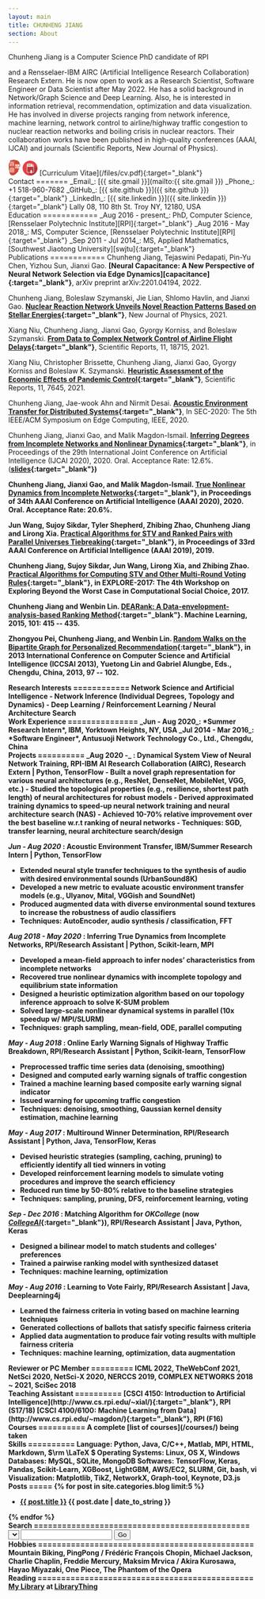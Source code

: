 ```yaml
---
layout: main
title: CHUNHENG JIANG
section: About 
---
```


Chunheng Jiang is a Computer Science PhD candidate of RPI
<!--working with Dr. [Jianxi Gao][gao]{:target="_blank"},--> 
and a Rensselaer-IBM AIRC (Artificial Intelligence Research Collaboration) Research Extern. 
He is now open to work as a Research Scientist, Software Engineer or Data Scientist after May 2022. 
He has a solid background in Network/Graph Science and Deep Learning. 
Also, he is interested in information retrieval, recommendation, 
optimization and data visualization. 
He has involved in diverse projects ranging from network inference, 
machine learning, network control to airline/highway traffic congestion to 
nuclear reaction networks and boiling crisis in nuclear reactors. 
Their collaboration works have been published in high-quality conferences (AAAI, IJCAI) and 
journals (Scientific Reports, New Journal of Physics).

<img src="/assets/images/seal.png" style="width: 25px;"/>
<img src="/assets/images/pdf.png" style="width: 30px;"/>
[Curriculum Vitae](/files/cv.pdf){:target="_blank"} 


<div class="section" markdown="1">
Contact
======= 
_Email_: [{{ site.gmail }}](mailto:{{ site.gmail }})  
_Phone_: +1 518-960-7682  
_GitHub_: [{{ site.github }}]({{ site.github }}){:target="_blank"}  
_LinkedIn_: [{{ site.linkedin }}]({{ site.linkedin }}){:target="_blank"}  
Lally 08, 110 8th St. Troy NY, 12180, USA
</div>

<div class="section" markdown="1">
Education
============
_Aug 2016 - present_: PhD, Computer Science, [Rensselaer Polytechnic Institute][RPI]{:target="_blank"}  
_Aug 2016 - May 2018_: MS, Computer Science, [Rensselaer Polytechnic Institute][RPI]{:target="_blank"}  
_Sep 2011 - Jul 2014_: MS, Applied Mathematics, [Southwest Jiaotong University][swjtu]{:target="_blank"}  
<!--
2005.09 - 2009.07: ***B.Sc***, Information and Computing Science, [Tianjin University of Commerce][tjcu]{:target="_blank"}  
-->
</div>

<div class="section" markdown="1">
Publications
============
Chunheng Jiang, Tejaswini Pedapati, Pin-Yu Chen, Yizhou Sun, Jianxi Gao. 
<b>[Neural Capacitance: A New Perspective of Neural
Network Selection via Edge Dynamics][capacitance]{:target="_blank"}</b>,
arXiv preprint arXiv:2201.04194, 2022.

Chunheng Jiang, Boleslaw Szymanski, Jie Lian, Shlomo Havlin, and Jianxi Gao. 
<b>[Nuclear Reaction Network Unveils Novel Reaction Patterns Based on Stellar Energies][nucnet]{:target="_blank"}</b>,
New Journal of Physics, 2021.

Xiang Niu, Chunheng Jiang, Jianxi Gao, Gyorgy Korniss, and Boleslaw Szymanski.
<b>[From Data to Complex Network Control of Airline Flight Delays][flightnet]{:target="_blank"}</b>, 
Scientific Reports, 11, 18715, 2021.

Xiang Niu, Christopher Brissette, Chunheng Jiang, Jianxi Gao, Gyorgy Korniss and Boleslaw K. Szymanski.
<b>[Heuristic Assessment of the Economic Effects of Pandemic Control][pandemic]{:target="_blank"}</b>,
Scientific Reports, 11, 7645, 2021.

Chunheng Jiang, Jae-wook Ahn and Nirmit Desai. 
<b>[Acoustic Environment Transfer for Distributed Systems][acoustic]{:target="_blank"}</b>, In SEC-2020: The
5th IEEE/ACM Symposium on Edge Computing, IEEE, 2020.

Chunheng Jiang, Jianxi Gao, and Malik Magdon-Ismail. 
<b>[Inferring Degrees from Incomplete Networks and Nonlinear Dynamics][estks]{:target="_blank"}</b>, 
in Proceedings of the 29th International Joint Conference on Artificial Intelligence (IJCAI 2020), 2020. 
Oral. Acceptance Rate: 12.6%. (<b>[slides][ijcai20slides]{:target="_blank"})

Chunheng Jiang, Jianxi Gao, and Malik Magdon-Ismail. 
<b>[True Nonlinear Dynamics from Incomplete Networks][estxs]{:target="_blank"}</b>, 
in Proceedings of 34th AAAI Conference on Artificial Intelligence (AAAI 2020), 2020. Oral. Acceptance Rate: 20.6%.

Jun Wang, Sujoy Sikdar, Tyler Shepherd, Zhibing Zhao, Chunheng Jiang and Lirong Xia. 
<b>[Practical Algorithms for STV and Ranked Pairs with Parallel Universes Tiebreaking][put]{:target="_blank"}</b>, 
in Proceedings of 33rd AAAI Conference on Artificial Intelligence (AAAI 2019), 2019.

Chunheng Jiang, Sujoy Sikdar, Jun Wang, Lirong Xia, and Zhibing Zhao. 
<b>[Practical Algorithms for Computing STV and Other Multi-Round Voting Rules][stv]{:target="_blank"}</b>, 
in EXPLORE-2017: The 4th Workshop on Exploring Beyond the Worst Case in Computational Social Choice, 2017.

Chunheng Jiang and Wenbin Lin. 
<b>[DEARank: A Data-envelopment-analysis-based Ranking Method][dearank]{:target="_blank"}</b>. 
Machine Learning, 2015, 101: 415 -- 435.  

Zhongyou Pei, Chunheng Jiang, and Wenbin Lin. 
<b>[Random Walks on the Bipartite Graph for Personalized Recommendation][randwalk]{:target="_blank"}</b>,
in 2013 International Conference on Computer Science and Artificial Intelligence (ICCSAI 2013), 
Yuetong Lin and Gabriel Alungbe, Eds., Chengdu, China, 2013, 97 -- 102.
</div>

<div class="section" markdown="1">
Research Interests
============
Network Science and Artificial Intelligence
- Network Inference (Individual Degrees, Topology and Dynamics)
- Deep Learning / Reinforcement Learning / Neural Architecture Search 
</div>


<div class="section" markdown="1">
Work Experience
===============
_Jun - Aug 2020_: *Summer Research Intern*, IBM, Yorktown Heights, NY, USA  
_Jul 2014 - Mar 2016_: *Software Engineer*, Antusuoji Network Technology Co., Ltd., Chengdu, China 

<!--
- Collect web information (commercial products, job positions)
- Build an information retrieval system based on Solr

_2009.11 - 2010.12_: Data Analyst, Bohai Securities Co., Ltd., Tianjin, CHINA
- Process the raw data in well organized structure
- Create model to analysis the financial data with statistical techniques
-->
</div>

<div class="section" markdown="1">
Projects 
==========
_Aug 2020 -_ : <b>Dynamical System View of Neural Network Training</b>, RPI-IBM AI Research Collaboration (AIRC), Research Extern | Python, TensorFlow
- Built a novel graph representation for various neural architectures (e.g., ResNet, DenseNet, MobileNet, VGG, etc.)
- Studied the topological properties (e.g., resilience, shortest path length) of neural architectures for robust models
- Derived approximated training dynamics to speed-up neural network training and neural architecture search (NAS)
- Achieved 10-70% relative improvement over the best baseline w.r.t ranking of neural networks
- <b>Techniques</b>: SGD, transfer learning, neural architecture search/design

_Jun - Aug 2020_ : <b>Acoustic Environment Transfer</b>, IBM/Summer Research Intern | Python, TensorFlow
- Extended neural style transfer techniques to the synthesis of audio with desired environmental sounds (UrbanSound8K) 
- Developed a new metric to evaluate acoustic environment transfer models (e.g., Ulyanov, Mital, VGGish and SoundNet) 
- Produced augmented data with diverse environmental sound textures to increase the robustness of audio classifiers
- <b>Techniques</b>: AutoEncoder, audio synthesis / classification, FFT  

_Aug 2018 - May 2020_ : <b>Inferring True Dynamics from Incomplete Networks</b>, RPI/Research Assistant | Python, Scikit-learn, MPI
- Developed a mean-field approach to infer nodes’ characteristics from incomplete networks
- Recovered true nonlinear dynamics with incomplete topology and equilibrium state information
- Designed a heuristic optimization algorithm based on our topology inference approach to solve K-SUM problem
- Solved large-scale nonlinear dynamical systems in parallel (10x speedup w/ MPI/SLURM)
- <b>Techniques</b>: graph sampling, mean-field, ODE, parallel computing

_May - Aug 2018_ : <b>Online Early Warning Signals of Highway Traffic Breakdown</b>, RPI/Research Assistant | Python, Scikit-learn, TensorFlow
- Preprocessed traffic time series data (denoising, smoothing)
- Designed and computed early warning signals of traffic congestion
- Trained a machine learning based composite early warning signal indicator
- Issued warning for upcoming traffic congestion
- <b>Techniques</b>: denoising, smoothing, Gaussian kernel density estimation, machine learning

_May - Aug 2017_ : <b>Multiround Winner Determination</b>, RPI/Research Assistant | Python, Java, TensorFlow, Keras 
- Devised heuristic strategies (sampling, caching, pruning) to efficiently identify all tied winners in voting
- Developed reinforcement learning models to simulate voting procedures and improve the search efficiency
- Reduced run time by 50-80% relative to the baseline strategies
- <b>Techniques</b>: sampling, pruning, DFS, reinforcement learning, voting

_Sep - Dec 2016_ : <b>Matching Algorithm for <i>OKCollege</i> (now [<i>CollegeAI</i>][collegeai]{:target="_blank"})</b>, 
RPI/Research Assistant | Java, Python, Keras
- Designed a bilinear model to match students and colleges' preferences
- Trained a pairwise ranking model with synthesized dataset
- <b>Techniques</b>: machine learning, optimization

_May - Aug 2016_ : <b>Learning to Vote Fairly</b>, RPI/Research Assistant | Java, Deeplearning4j 
- Learned the fairness criteria in voting based on machine learning techniques
- Generated collections of ballots that satisfy specific fairness criteria
- Applied data augmentation to produce fair voting results with multiple fairness criteria
- <b>Techniques</b>: machine learning, optimization, data augmentation

<!--
_Summer 2013_ : <b>Automating Data Collection</b> <img src="{{ site.images }}/java.jpg" style="width: 40px;"/>
- Crawl over 10,000 professors' profiles from top Chinese universities
- Semi-automate the inefficient and expensive manual collection procedure
- Align the collected data and output with homogeneous content

_Summer 2012_ : <b>Meta Extraction from PDF Papers</b> <img src="{{ site.images }}/java.jpg" style="width: 40px;"/><img src="{{ site.images }}/c++.png" style="width: 20px;"/>
- Crawl 5,000 research papers in PDF and related meta data from [arXiv](https://arxiv.org/){:target="_blank"}
- Convert PDF documents to XML with [pdf2xml](https://sourceforge.net/projects/pdf2xml/){:target="_blank"} and create training set
- Recognize the meta information blocks (titles, authors, keywords, abstract, and references) with handcrafted rules and machine learning techniques
-->

</div>

<div class="section" markdown="1">
Reviewer or PC Member
=========
ICML 2022, TheWebConf 2021, NetSci 2020, NetSci-X 2020, NERCCS 2019, COMPLEX NETWORKS 2018 ~ 2021, SciSec 2018
</div>

<div class="section" markdown="1">
Teaching Assistant
==========  
[CSCI 4150: Introduction to Artificial Intelligence](http://www.cs.rpi.edu/~xial/){:target="_blank"}, RPI (S17/18)    
[CSCI 4100/6100: Machine Learning from Data](http://www.cs.rpi.edu/~magdon/){:target="_blank"}, RPI (F16) 
</div>

<div class="section" markdown="1">
Courses
==========  
A complete [list of courses](/courses/) being taken
</div>

<div class="section" markdown="1">
Skills
==========  
<b>Language</b>: Python, Java, C/C++, Matlab, MPI, HTML,
Markdown, $\rm \LaTeX $  
<b>Operating Systems</b>: Linux, OS X, Windows  
<b>Databases</b>: MySQL, SQLite, MongoDB  
<b>Softwares</b>: TensorFlow, Keras, Pandas, Scikit-Learn, XGBoost, LightGBM, AWS/EC2, SLURM, Git, bash, vi  
<b>Visualization</b>: Matplotlib, TikZ, NetworkX, Graph-tool, Keynote, D3.js  
</div>

<div class="section" markdown="1">
Posts
=====
{% for post in site.categories.blog limit:5 %}

<ul class="compact recent">
<li>
	<a href="{{ post.url }}" title="{{ post.title }}">{{ post.title }}</a>
	<span class="date">{{ post.date | date_to_string }}</span> 
</li>
</ul>
{% endfor %}
</div>

<div class="section" markdown="1">
Search
==============================================
<form name="search">
    <select name="engine" style="background-color: #F5F5F5;"></select>
    <input type="text" name="query" onkeypress="return checkKey()"/>
    <input type="button" value="Go" onClick="return startSearch()"/>
</form>
</div>

<div class="section" markdown="1">
Hobbies
==============================================
Mountain Biking, PingPong / 
Frédéric François Chopin, Michael Jackson, Charlie Chaplin, Freddie Mercury, Maksim Mrvica / 
Akira Kurosawa, Hayao Miyazaki, One Piece, The Phantom of the Opera
</div>

<div class="section" markdown="1">
Reading
==============================================
<div id="w0789d8409abbeacae8fbd27aa551582a"></div><script type="text/javascript" charset="UTF-8" src="https://www.librarything.com/widget_get.php?userid=horsehour&theID=w0789d8409abbeacae8fbd27aa551582a"></script><noscript><a href="http://www.librarything.com/profile/horsehour">My Library</a> at <a href="http://www.librarything.com">LibraryThing</a></noscript>


[gao]:  http://gaojianxi.com/
[rpi]:  https://www.rpi.edu/
[swjtu]:  http://www.swjtu.edu.cn/
[tjcu]:  http://www.tjcu.edu.cn/

[collegeai]: https://www.collegeai.com/
[dearank]: https://link.springer.com/article/10.1007/s10994-014-5442-3
[randwalk]: https://www.researchgate.net/publication/278670661_Random_Walks_on_the_Bipartite-Graph_for_Personalized_Recommendation
[stv]: http://www.explore-2017.preflib.org/wp-content/uploads/2017/04/paper_16.pdf
[put]: https://arxiv.org/pdf/1805.06992.pdf
[estxs]: https://arxiv.org/pdf/2001.06722.pdf 
[estks]: https://arxiv.org/pdf/2004.10546.pdf
[ijcai20slides]: /files/ijcai20-estks-slides.pdf
[pandemic]: https://www.nature.com/articles/s41598-021-85432-x 
[flightnet]: https://www.nature.com/articles/s41598-021-98112-7
[nucnet]: https://iopscience.iop.org/article/10.1088/1367-2630/ac1a3d
[capacitance]: https://arxiv.org/abs/2201.04194v2
[acoustic]: https://arxiv.org/abs/2101.01863
